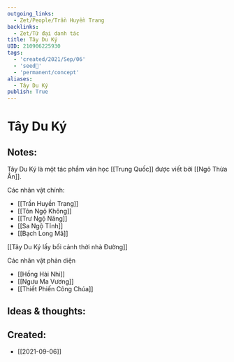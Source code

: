 ```yaml
---
outgoing_links:
  - Zet/People/Trần Huyền Trang
backlinks:
  - Zet/Tứ đại danh tác
title: Tây Du Ký
UID: 210906225930
tags:
  - 'created/2021/Sep/06'
  - 'seed🥜'
  - 'permanent/concept'
aliases:
  - Tây Du Ký
publish: True
---
```

# Tây Du Ký

## Notes:
Tây Du Ký là một tác phẩm văn học [[Trung Quốc]] được viết bởi [[Ngô Thừa Ân]].

Các nhân vật chính:

- [[Trần Huyền Trang]]
- [[Tôn Ngộ Không]]
- [[Trư Ngộ Năng]]
- [[Sa Ngộ Tĩnh]]
- [[Bạch Long Mã]]

[[Tây Du Ký lấy bối cảnh thời nhà Đường]]

Các nhân vật phản diện

- [[Hồng Hài Nhi]]
- [[Ngưu Ma Vương]]
- [[Thiết Phiến Công Chúa]]

## Ideas & thoughts:
## Created:
- [[2021-09-06]]

